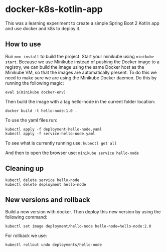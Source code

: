 # docker-k8s-kotlin-app
This was a learning experiment to create a simple Spring Boot 2 Kotlin app and use docker and k8s to deploy it.

## How to use
Run `mvn install` to build the project.
Start your minikube using `minikube start`. Because we use Minikube instead of pushing the Docker image to a registry, we can build the image using the same Docker host as the Minikube VM, so that the images are automatically present. To do this we need to make sure we are using the Minikube Docker daemon. Do this by running the following magic:
```
eval $(minikube docker-env)
```
Then build the image with a tag hello-node in the current folder location:
```
docker build -t hello-node:1.0 .
```

To use the yaml files run:
```
kubectl apply -f deployment-hello-node.yaml
kubectl apply -f service-hello-node.yaml
```

To see what is currently running use: `kubectl get all`

And then to open the browser use: `minikube service hello-node`

## Cleaning up
```
kubectl delete service hello-node
kubectl delete deployment hello-node
```

## New versions and rollback
Build a new version with docker. Then deploy this new version by using the following command:
```
kubectl set image deployment/hello-node hello-node=hello-node:2.0
```

For rollback we use:
```
kubectl rollout undo deployments/hello-node
```
